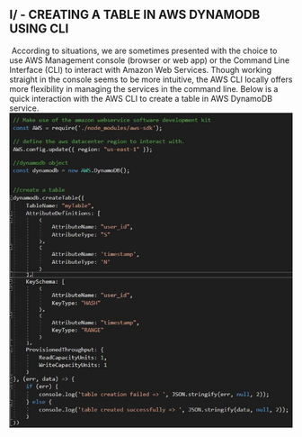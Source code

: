 ##  I/ - CREATING A TABLE IN AWS DYNAMODB USING CLI
​
According to situations, we are sometimes presented with the choice to use AWS Management console (browser or web app) or the Command Line Interface (CLI) to interact with Amazon Web Services. Though working straight in the console seems to be more intuitive, the AWS CLI locally offers more flexibility in managing the services in the command line. Below is a quick interaction with the AWS CLI to create a table in AWS DynamoDB service.
​
&nbsp;&nbsp;&nbsp;&nbsp;&nbsp;&nbsp;&nbsp;&nbsp;&nbsp;&nbsp;&nbsp;&nbsp;&nbsp;![jpg](/images/table_aws.jpg)
